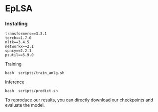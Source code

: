 # EpLSA
### Installing
 ```
transformers==3.3.1
torch==1.7.0
nltk==3.4.5
networkx==2.1
spacy==2.2.1
psutil==5.9.0

```


 
Training
 
```
bash  scripts/train_anlg.sh
```

Inference
 
```
bash  scripts/predict.sh
```
To reproduce our results, you can directly download our [checkpoints](https://drive.google.com/drive/folders/1J1UscMYsO0ieqUzOn4y3DbjyzyLyhUN6?usp=drive_link) and evaluate the model.

 

